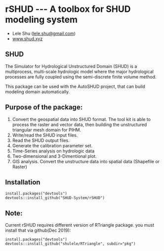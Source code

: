 # rSHUD --- A toolbox for SHUD modeling system

- Lele Shu (lele.shu@gmail.com)
- www.shud.xyz

## SHUD
The Simulator for Hydrological Unstructured Domain (SHUD) is a multiprocess, multi-scale hydrologic model where the major hydrological processes are fully coupled using the semi-discrete finite volume method. 

This package can be used with the AutoSHUD project, that can build modeling domain automatically.

## Purpose of the package:
1. Convert the geospatial data into SHUD format. The tool kit is able to process the raster and vector data, then building the unstructured triangular mesh domain for PIHM.
2. Write/read the SHUD input files.
3. Read the SHUD output files.
4. Generate the calibration parameter set.
5. Time-Series analysis on hydrologic data
6. Two-dimensional and 3-Dimentional plot.
7. GIS analysis. Convert the unstructure data into spatial data (Shapefile or Raster)


## Installation
```
install.packages("devtools")
devtools::install_github("SHUD-System/rSHUD")
```

## Note:
Current rSHUD requires different version of RTriangle package. you must install that via github(Dec 2019):
```
install.packages("devtools")
devtools::install_github("shulele/RTriangle", subdir="pkg")
```


